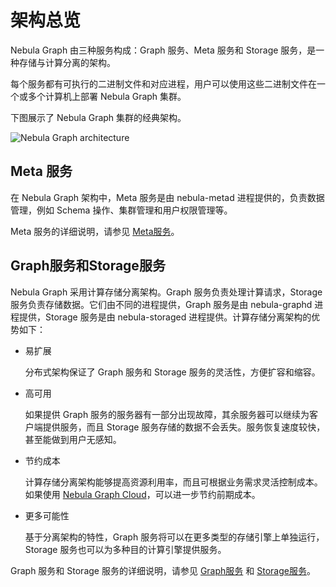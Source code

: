 # 架构总览

Nebula Graph 由三种服务构成：Graph 服务、Meta 服务和 Storage 服务，是一种存储与计算分离的架构。

每个服务都有可执行的二进制文件和对应进程，用户可以使用这些二进制文件在一个或多个计算机上部署 Nebula Graph 集群。

下图展示了 Nebula Graph 集群的经典架构。

![Nebula Graph architecture](https://docs-cdn.nebula-graph.com.cn/docs-2.0/1.introduction/2.nebula-graph-architecture/nebula-graph-architecture-1.png "Nebula Graph architecture")

## Meta 服务

在 Nebula Graph 架构中，Meta 服务是由 nebula-metad 进程提供的，负责数据管理，例如 Schema 操作、集群管理和用户权限管理等。

Meta 服务的详细说明，请参见 [Meta服务](2.meta-service.md)。

## Graph服务和Storage服务

Nebula Graph 采用计算存储分离架构。Graph 服务负责处理计算请求，Storage 服务负责存储数据。它们由不同的进程提供，Graph 服务是由 nebula-graphd 进程提供，Storage 服务是由 nebula-storaged 进程提供。计算存储分离架构的优势如下：

- 易扩展

    分布式架构保证了 Graph 服务和 Storage 服务的灵活性，方便扩容和缩容。

- 高可用

    如果提供 Graph 服务的服务器有一部分出现故障，其余服务器可以继续为客户端提供服务，而且 Storage 服务存储的数据不会丢失。服务恢复速度较快，甚至能做到用户无感知。

- 节约成本

    计算存储分离架构能够提高资源利用率，而且可根据业务需求灵活控制成本。如果使用 [Nebula Graph Cloud](https://cloud.nebula-graph.com.cn/ "Nebula Graph Cloud official website")，可以进一步节约前期成本。

- 更多可能性

    基于分离架构的特性，Graph 服务将可以在更多类型的存储引擎上单独运行，Storage 服务也可以为多种目的计算引擎提供服务。

Graph 服务和 Storage 服务的详细说明，请参见 [Graph服务](3.graph-service.md) 和 [Storage服务](4.storage-service.md)。
